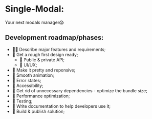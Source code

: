 # Single-Modal:

Your next modals manager😱

## Development roadmap/phases:

- 🧑‍💻 Describe major features and requirements;
- 🔳 Get a rough first design ready;
  - 🔳 Public & private API;
  - 🔳 UI/UX;
- 🔳 Make it pretty and reponsive;
- 🔳 Smooth animation;
- 🔳 Error states;
- 🔳 Accessibility;
- 🔳 Get rid of unnecessary dependencies - optimize the bundle size;
- 🔳 Performance optimization;
- 🔳 Testing;
- 🔳 Write documentation to help developers use it;
- 🔳 Build & publish solution;
